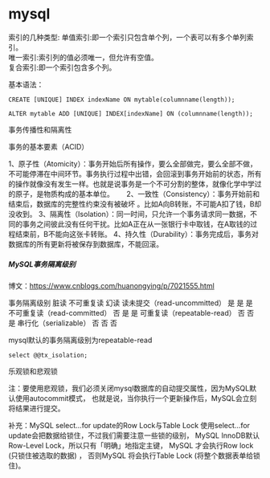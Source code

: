 # mysql

索引的几种类型: 
单值索引:即一个索引只包含单个列，一个表可以有多个单列索引。  
唯一索引:索引列的值必须唯一，但允许有空值。   
复合索引:即一个索引包含多个列。  

基本语法：  
```
CREATE [UNIQUE] INDEX indexName ON mytable(columnname(length)); 

ALTER mytable ADD [UNIQUE] INDEX[indexName] ON (columnname(length));

```

事务传播性和隔离性  

事务的基本要素（ACID）

1、原子性（Atomicity）：事务开始后所有操作，要么全部做完，要么全部不做，不可能停滞在中间环节。事务执行过程中出错，会回滚到事务开始前的状态，所有的操作就像没有发生一样。也就是说事务是一个不可分割的整体，就像化学中学过的原子，是物质构成的基本单位。　　 
2、一致性（Consistency）：事务开始前和结束后，数据库的完整性约束没有被破坏 。比如A向B转账，不可能A扣了钱，B却没收到。
3、隔离性（Isolation）：同一时间，只允许一个事务请求同一数据，不同的事务之间彼此没有任何干扰。比如A正在从一张银行卡中取钱，在A取钱的过程结束前，B不能向这张卡转账。
4、持久性（Durability）：事务完成后，事务对数据库的所有更新将被保存到数据库，不能回滚。

##### MySQL事务隔离级别
博文：https://www.cnblogs.com/huanongying/p/7021555.html   

事务隔离级别	                脏读	   不可重复读	   幻读
读未提交（read-uncommitted）	是	是	是
不可重复读（read-committed）	否	是	是
可重复读（repeatable-read）	否	否	是
串行化（serializable）	    否	否	否
 

mysql默认的事务隔离级别为repeatable-read
```
select @@tx_isolation;

```

乐观锁和悲观锁  

注：要使用悲观锁，我们必须关闭mysql数据库的自动提交属性，因为MySQL默认使用autocommit模式，
也就是说，当你执行一个更新操作后，MySQL会立刻将结果进行提交。 

补充：MySQL select…for update的Row Lock与Table Lock
使用select…for update会把数据给锁住，不过我们需要注意一些锁的级别，
MySQL InnoDB默认Row-Level Lock，所以只有「明确」地指定主键，
MySQL 才会执行Row lock (只锁住被选取的数据) ，
否则MySQL 将会执行Table Lock (将整个数据表单给锁住)。 